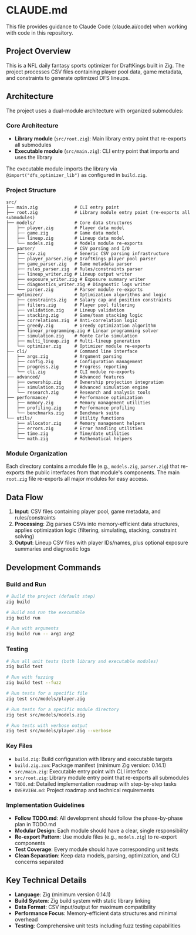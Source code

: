 # CLAUDE.md

This file provides guidance to Claude Code (claude.ai/code) when working with code in this repository.

## Project Overview

This is a NFL daily fantasy sports optimizer for DraftKings built in Zig. The project processes CSV files containing player pool data, game metadata, and constraints to generate optimized DFS lineups.

## Architecture

The project uses a dual-module architecture with organized submodules:

### Core Architecture
- **Library module** (`src/root.zig`): Main library entry point that re-exports all submodules
- **Executable module** (`src/main.zig`): CLI entry point that imports and uses the library

The executable module imports the library via `@import("dfs_optimizer_lib")` as configured in `build.zig`.

### Project Structure
```
src/
├── main.zig              # CLI entry point
├── root.zig              # Library module entry point (re-exports all submodules)
├── models/               # Core data structures
│   ├── player.zig        # Player data model
│   ├── game.zig          # Game data model
│   ├── lineup.zig        # Lineup data model
│   └── models.zig        # Models module re-exports
├── parser/               # CSV parsing and I/O
│   ├── csv.zig           # Generic CSV parsing infrastructure
│   ├── player_parser.zig # DraftKings player pool parser
│   ├── game_parser.zig   # Game metadata parser
│   ├── rules_parser.zig  # Rules/constraints parser
│   ├── lineup_writer.zig # Lineup output writer
│   ├── exposure_writer.zig # Exposure summary writer
│   ├── diagnostics_writer.zig # Diagnostic logs writer
│   └── parser.zig        # Parser module re-exports
├── optimizer/            # Optimization algorithms and logic
│   ├── constraints.zig   # Salary cap and position constraints
│   ├── filters.zig       # Player pool filtering
│   ├── validation.zig    # Lineup validation
│   ├── stacking.zig      # Game/team stacking logic
│   ├── correlations.zig  # Anti-correlation logic
│   ├── greedy.zig        # Greedy optimization algorithm
│   ├── linear_programming.zig # Linear programming solver
│   ├── simulation.zig    # Monte Carlo simulation
│   ├── multi_lineup.zig  # Multi-lineup generation
│   └── optimizer.zig     # Optimizer module re-exports
├── cli/                  # Command line interface
│   ├── args.zig          # Argument parsing
│   ├── config.zig        # Configuration management
│   ├── progress.zig      # Progress reporting
│   └── cli.zig           # CLI module re-exports
├── advanced/             # Advanced features
│   ├── ownership.zig     # Ownership projection integration
│   ├── simulation.zig    # Advanced simulation engine
│   └── research.zig      # Research and analysis tools
├── performance/          # Performance optimization
│   ├── memory.zig        # Memory management utilities
│   ├── profiling.zig     # Performance profiling
│   └── benchmarks.zig    # Benchmark suite
└── utils/                # Utility functions
    ├── allocator.zig     # Memory management helpers
    ├── errors.zig        # Error handling utilities
    ├── time.zig          # Time/date utilities
    └── math.zig          # Mathematical helpers
```

### Module Organization
Each directory contains a module file (e.g., `models.zig`, `parser.zig`) that re-exports the public interfaces from that module's components. The main `root.zig` file re-exports all major modules for easy access.

## Data Flow

1. **Input**: CSV files containing player pool, game metadata, and rules/constraints
2. **Processing**: Zig parses CSVs into memory-efficient data structures, applies optimization logic (filtering, simulating, stacking, constraint solving)
3. **Output**: Lineup CSV files with player IDs/names, plus optional exposure summaries and diagnostic logs

## Development Commands

### Build and Run
```bash
# Build the project (default step)
zig build

# Build and run the executable
zig build run

# Run with arguments
zig build run -- arg1 arg2
```

### Testing
```bash
# Run all unit tests (both library and executable modules)
zig build test

# Run with fuzzing
zig build test --fuzz

# Run tests for a specific file
zig test src/models/player.zig

# Run tests for a specific module directory
zig test src/models/models.zig

# Run tests with verbose output
zig test src/models/player.zig --verbose
```

### Key Files
- `build.zig`: Build configuration with library and executable targets
- `build.zig.zon`: Package manifest (minimum Zig version: 0.14.1)
- `src/main.zig`: Executable entry point with CLI interface
- `src/root.zig`: Library module entry point that re-exports all submodules
- `TODO.md`: Detailed implementation roadmap with step-by-step tasks
- `OVERVIEW.md`: Project roadmap and technical requirements

### Implementation Guidelines
- **Follow TODO.md**: All development should follow the phase-by-phase plan in TODO.md
- **Modular Design**: Each module should have a clear, single responsibility
- **Re-export Pattern**: Use module files (e.g., `models.zig`) to re-export components
- **Test Coverage**: Every module should have corresponding unit tests
- **Clean Separation**: Keep data models, parsing, optimization, and CLI concerns separated

## Key Technical Details

- **Language**: Zig (minimum version 0.14.1)
- **Build System**: Zig build system with static library linking
- **Data Format**: CSV input/output for maximum compatibility
- **Performance Focus**: Memory-efficient data structures and minimal overhead
- **Testing**: Comprehensive unit tests including fuzz testing capabilities
